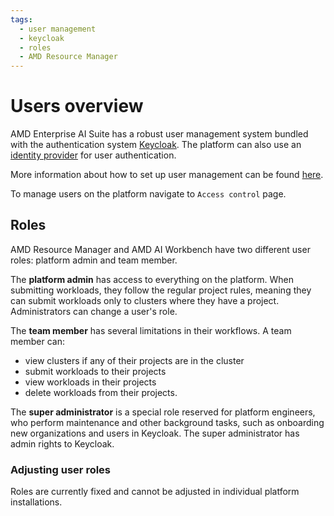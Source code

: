 ```yaml
---
tags:
  - user management
  - keycloak
  - roles
  - AMD Resource Manager
---
```


# Users overview

AMD Enterprise AI Suite has a robust user management system bundled with the authentication system [Keycloak](https://www.keycloak.org/). The platform can also use an [identity provider](../../keycloak/sso.md) for user authentication.

More information about how to set up user management can be found [here](../users/manage-users.md).

To manage users on the platform navigate to `Access control` page.

## Roles

AMD Resource Manager and AMD AI Workbench have two different user roles: platform admin and team member.

The **platform admin** has access to everything on the platform. When submitting workloads, they follow the regular project rules, meaning they can submit workloads only to clusters where they have a project. Administrators can change a user's role.

The **team member** has several limitations in their workflows. A team member can:

- view clusters if any of their projects are in the cluster
- submit workloads to their projects
- view workloads in their projects
- delete workloads from their projects.

The **super administrator** is a special role reserved for platform engineers, who perform maintenance and other background tasks, such as onboarding new organizations and users in Keycloak. The super administrator has admin rights to Keycloak.

### Adjusting user roles

Roles are currently fixed and cannot be adjusted in individual platform installations.
